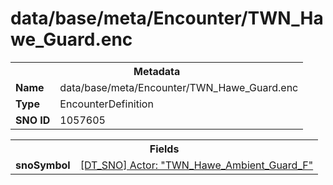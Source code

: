 <h1>data/base/meta/Encounter/TWN_Hawe_Guard.enc</h1><table><tr><th colspan="100%">Metadata</th></tr><tr><td><b>Name</b></td><td>data/base/meta/Encounter/TWN_Hawe_Guard.enc</td></tr><tr><td><b>Type</b></td><td>EncounterDefinition</td></tr><tr><td><b>SNO ID</b></td><td>1057605</td></tr></table>

<table><tr><th colspan="100%">Fields</th></tr><tr><td><b>snoSymbol</b></td><td><a href="..\Actor\TWN_Hawe_Ambient_Guard_F.acr">[DT_SNO] Actor: "TWN_Hawe_Ambient_Guard_F"</a></td></tr></table>

